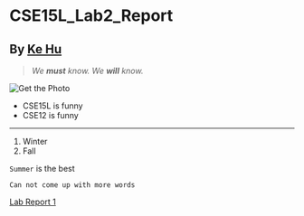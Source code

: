 # CSE15L_Lab2_Report
## By [Ke Hu](https://github.com/LJYhu)

>*We **must** know. We **will** know.*

![Get the Photo](https://commonmark.org/help/images/favicon.png)

* CSE15L is funny
* CSE12 is funny

---
1. Winter
2. Fall

`Summer` is the best

```
Can not come up with more words
```
[Lab Report 1](lab-report-1-week-2.html)
